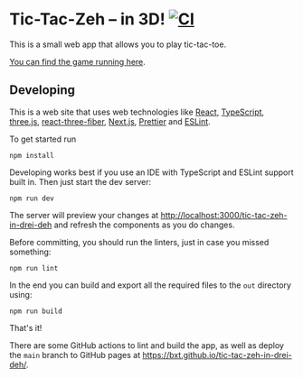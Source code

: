 Tic-Tac-Zeh – in 3D! [![CI](https://github.com/bxt/tic-tac-zeh-in-drei-deh/workflows/CI/badge.svg)](https://github.com/bxt/tic-tac-zeh-in-drei-deh/actions?query=workflow%3ACI)
====================

This is a small web app that allows you to play tic-tac-toe.

[You can find the game running here](https://bxt.github.io/tic-tac-zeh-in-drei-deh/).

Developing
----------

This is a web site that uses web technologies like [React](https://reactjs.org/), [TypeScript](https://www.typescriptlang.org/), [three.js](https://threejs.org/), [react-three-fiber](https://github.com/pmndrs/react-three-fiber), [Next.js](https://nextjs.org/), [Prettier](https://prettier.io/) and [ESLint](https://eslint.org/).

To get started run

```shell
npm install
```

Developing works best if you use an IDE with TypeScript and ESLint support built in. Then just start the dev server:

```shell
npm run dev
```

The server will preview your changes at <http://localhost:3000/tic-tac-zeh-in-drei-deh> and refresh the components as you do changes.

Before committing, you should run the linters, just in case you missed something:

```shell
npm run lint
```

In the end you can build and export all the required files to the `out` directory using:

```shell
npm run build
```

That's it!

There are some GitHub actions to lint and build the app, as well as deploy the `main` branch to GitHub pages at <https://bxt.github.io/tic-tac-zeh-in-drei-deh/>.